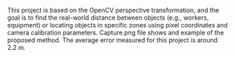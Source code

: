 This project is based on the OpenCV perspective transformation, and the goal is to find the real-world distance between objects (e.g., workers, equipment) or locating objects in specific zones using pixel coordinates and camera calibration parameters. Capture.png file shows and example of the proposed method. The average error measured for this project is around 2.2 m.
